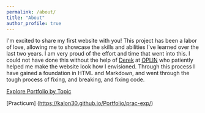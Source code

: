 ```yaml
---
permalink: /about/
title: "About"
author_profile: true
---
```


I'm excited to share my first website with you! This project has been a labor of love, allowing me to showcase the skills and abilities I've learned over the last two years. I am very proud of the effort and time that went into this. I could not have done this without the help of [Derek](https://github.com/dzoladz) at [OPLIN](https://oplin.ohio.gov) who patiently helped me make the website look how I envisioned. Through this process I have gained a foundation in HTML and Markdown, and went through the tough process of fixing, and breaking, and fixing code.  

[Explore Portfolio by Topic ](https://kalon30.github.io/Portfolio/tags/) 

[Practicum] (https://kalon30.github.io/Portfolio/prac-exp/)



